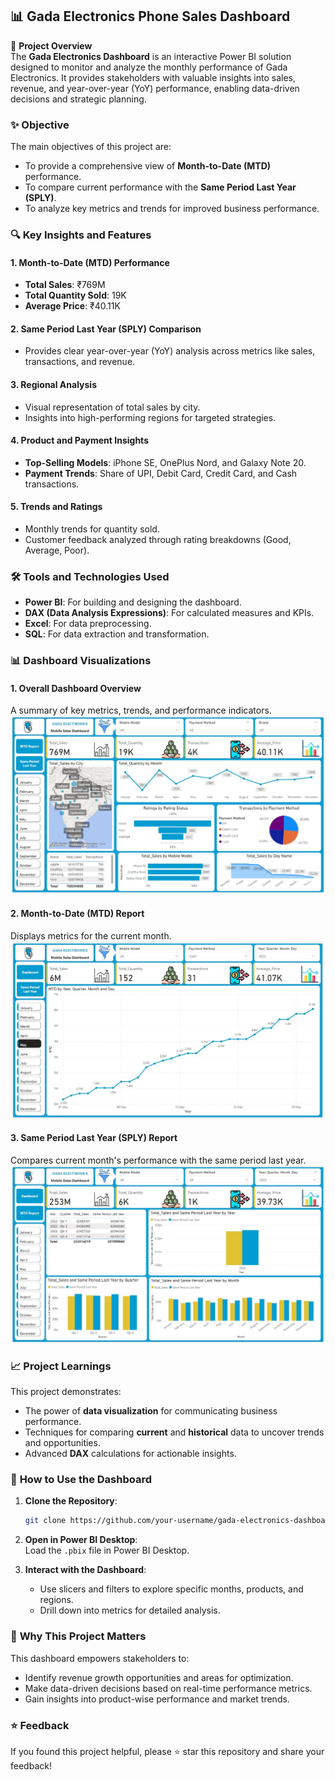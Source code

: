 ## 📊 Gada Electronics Phone Sales Dashboard

📜 **Project Overview**  
The **Gada Electronics Dashboard** is an interactive Power BI solution designed to monitor and analyze the monthly performance of Gada Electronics. It provides stakeholders with valuable insights into sales, revenue, and year-over-year (YoY) performance, enabling data-driven decisions and strategic planning.

### ✨ **Objective**  

The main objectives of this project are:  
- To provide a comprehensive view of **Month-to-Date (MTD)** performance.  
- To compare current performance with the **Same Period Last Year (SPLY)**.  
- To analyze key metrics and trends for improved business performance.  

### 🔍 **Key Insights and Features**  

#### 1. **Month-to-Date (MTD) Performance**  
- **Total Sales**: ₹769M  
- **Total Quantity Sold**: 19K  
- **Average Price**: ₹40.11K  

#### 2. **Same Period Last Year (SPLY) Comparison**  
- Provides clear year-over-year (YoY) analysis across metrics like sales, transactions, and revenue.

#### 3. **Regional Analysis**  
- Visual representation of total sales by city.  
- Insights into high-performing regions for targeted strategies.

#### 4. **Product and Payment Insights**  
- **Top-Selling Models**: iPhone SE, OnePlus Nord, and Galaxy Note 20.  
- **Payment Trends**: Share of UPI, Debit Card, Credit Card, and Cash transactions.

#### 5. **Trends and Ratings**  
- Monthly trends for quantity sold.  
- Customer feedback analyzed through rating breakdowns (Good, Average, Poor).


### 🛠️ **Tools and Technologies Used**  

- **Power BI**: For building and designing the dashboard.  
- **DAX (Data Analysis Expressions)**: For calculated measures and KPIs.  
- **Excel**: For data preprocessing.  
- **SQL**: For data extraction and transformation.

### 📊 **Dashboard Visualizations**  

#### 1. **Overall Dashboard Overview**  
A summary of key metrics, trends, and performance indicators.  
![Dashboard Overview](./Dashboard.jpg)

#### 2. **Month-to-Date (MTD) Report**  
Displays metrics for the current month.  
![MTD Report](./MTD%20Report.jpg)

#### 3. **Same Period Last Year (SPLY) Report**  
Compares current month's performance with the same period last year.  
![SPLY Report](./Same%20Period%20Last%20Year%20report.jpg)

### 📈 **Project Learnings**  

This project demonstrates:  
- The power of **data visualization** for communicating business performance.  
- Techniques for comparing **current** and **historical** data to uncover trends and opportunities.  
- Advanced **DAX** calculations for actionable insights.


### 📂 **How to Use the Dashboard**  

1. **Clone the Repository**:  
   ```bash
   git clone https://github.com/your-username/gada-electronics-dashboard.git
   ```

2. **Open in Power BI Desktop**:  
   Load the `.pbix` file in Power BI Desktop.

3. **Interact with the Dashboard**:  
   - Use slicers and filters to explore specific months, products, and regions.  
   - Drill down into metrics for detailed analysis.

### 🌟 **Why This Project Matters**  

This dashboard empowers stakeholders to:  
- Identify revenue growth opportunities and areas for optimization.  
- Make data-driven decisions based on real-time performance metrics.  
- Gain insights into product-wise performance and market trends.

### ⭐ **Feedback**  

If you found this project helpful, please ⭐ star this repository and share your feedback!
